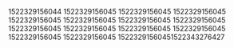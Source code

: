1522329156044
1522329156045
1522329156045
1522329156045
1522329156045
1522329156045
1522329156045
1522329156045
1522329156045
1522329156045
1522329156045
1522329156045
1522329156045
1522329156045
15223291560451522343276427